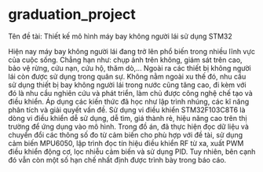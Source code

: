 # graduation_project

Tên đề tài:	Thiết kế mô hình máy bay không người lái sử dụng STM32

Hiện nay máy bay không người lái đang trở lên phổ biến trong nhiều lĩnh vực của cuộc sống. Chẳng hạn như: chụp ảnh trên không, giám sát trên cao, bảo vệ rừng, cứu nạn, cứu hộ, thăm dò,... Ngoài ra các thiết bị không người lái còn được sử dụng trong quân sự. Không nằm ngoài xu thế đó, nhu cầu sử dụng thiết bị bay không người lái trong nước cũng tăng cao, đi kèm với đó là nhu cầu nghiên cứu và phát triển, làm chủ được công nghệ chế tạo và điều khiển.
Áp dụng các kiến thức đã học như lập trình nhúng, các kĩ năng phân tích và giải quyết vấn đề. Sử dụng vi điều khiển STM32F103C8T6 là dòng vi điều khiển dễ sử dụng, dễ tìm, giá thành rẻ, hiệu năng cao trên thị trường để ứng dụng vào mô hình. Trong đồ án, đã thực hiện đọc dữ liệu và chuyển đổi các thông số đo từ cảm biến cho phù hợp với đề tài, sử dụng cảm biến MPU6050, lập trình đọc tín hiệu điều khiển RF từ xa, xuất PWM điều khiển động cơ, lọc nhiễu cảm biến và sử dụng PID. 
Tuy nhiên, bên cạnh đó vẫn còn một số hạn chế nhất định được trình bày trong báo cáo.
